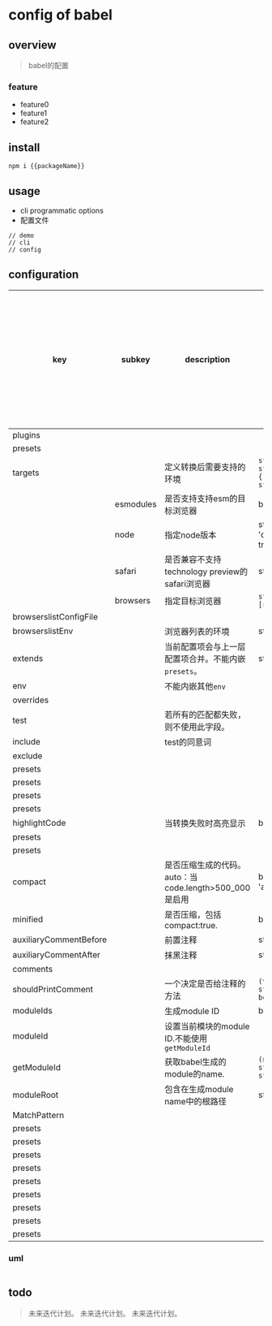 # config of babel

## overview
> babel的配置

### feature
- feature0
- feature1
- feature2

## install
`npm i {{packageName}}`

## usage
- cli programmatic options
- 配置文件

```
// demo
// cli
// config
```

## configuration
|key|subkey|description|type|default|enum|是否可在cli中使用|是否可在配置文件中使用|demo|
|-|-|-|-|-|-|-|-|-|
|plugins|||||||||
|presets|||||||||
|targets||定义转换后需要支持的环境|`string / string[] / {[string]: string}`|支持最老的浏览器|||||
||esmodules|是否支持支持esm的目标浏览器|boolean||||||
||node|指定node版本|string / 'current' / true|-|||||
||safari|是否兼容不支持technology preview的safari浏览器|string / 'tp'|-|||||
||browsers|指定目标浏览器|`string / [string]`||||||
|browserslistConfigFile||||||v|v||
|browserslistEnv||浏览器列表的环境|string|undefined|||||
|extends||当前配置项会与上一层配置项合并。不能内嵌`presets`。|string|-|||||
|env||不能内嵌其他`env`|||||||
|overrides|||||||||
|test||若所有的匹配都失败，则不使用此字段。|||||||
|include||test的同意词|||||||
|exclude|||||||||
|presets|||||||||
|presets|||||||||
|presets|||||||||
|presets|||||||||
|highlightCode||当转换失败时高亮显示|boolean|true|||||
|presets|||||||||
|presets|||||||||
|compact||是否压缩生成的代码。auto：当code.length>500_000是启用|boolean / 'auto'||||||
|minified||是否压缩，包括compact:true.|boolean|false|||||
|auxiliaryCommentBefore||前置注释|string||||||
|auxiliaryCommentAfter||抹黑注释|string||||||
|comments|||||||||
|shouldPrintComment||一个决定是否给注释的方法|`(value: string) => boolean`||||||
|moduleIds||生成module ID|boolean||||||
|moduleId||设置当前模块的module ID.不能使用`getModuleId`|||||||
|getModuleId||获取babel生成的module的name.|`(name: string) => string`|-|||||
|moduleRoot||包含在生成module name中的根路径|string||||||
|MatchPattern|||||||||
|presets|||||||||
|presets|||||||||
|presets|||||||||
|presets|||||||||
|presets|||||||||
|presets|||||||||
|presets|||||||||
|presets|||||||||
|presets|||||||||

### uml
```
```

## todo
> 未来迭代计划。
> 未来迭代计划。
> 未来迭代计划。